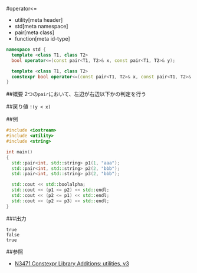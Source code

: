 #operator<=
* utility[meta header]
* std[meta namespace]
* pair[meta class]
* function[meta id-type]

```cpp
namespace std {
  template <class T1, class T2>
  bool operator<=(const pair<T1, T2>& x, const pair<T1, T2>& y);           // C++03

  template <class T1, class T2>
  constexpr bool operator<=(const pair<T1, T2>& x, const pair<T1, T2>& y); // C++14
}
```

##概要
2つの`pair`において、左辺が右辺以下かの判定を行う


##戻り値
`!(y < x)`


##例
```cpp
#include <iostream>
#include <utility>
#include <string>

int main()
{
  std::pair<int, std::string> p1(1, "aaa");
  std::pair<int, std::string> p2(2, "bbb");
  std::pair<int, std::string> p3(2, "bbb");

  std::cout << std::boolalpha;
  std::cout << (p1 <= p2) << std::endl;
  std::cout << (p2 <= p1) << std::endl;
  std::cout << (p2 <= p3) << std::endl;
}
```

###出力
```
true
false
true
```


##参照
- [N3471 Constexpr Library Additions: utilities, v3](http://www.open-std.org/jtc1/sc22/wg21/docs/papers/2012/n3471.html)
